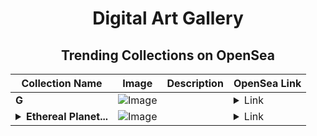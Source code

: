 <div align="center">

# Digital Art Gallery

## Trending Collections on OpenSea

| Collection Name                       | Image                                                                                     | Description                       | OpenSea Link                                                                                          |
|---------------------------------------|-------------------------------------------------------------------------------------------|-----------------------------------|--------------------------------------------------------------------------------------------------------|
| **G** | ![Image](https://i.seadn.io/s/raw/files/14cd33597c7c9856ddbf2e3bb0e5aa76.png?w=500&auto=format?w=200&auto=format) |  | <details><summary>Link</summary>[G](https://opensea.io/collection/g-1042)</details> |
| **<details><summary>Ethereal Planet...</summary>Ethereal Planetary Encounter</details>** | ![Image](https://i.seadn.io/s/raw/files/4a508a3d90f90bdf883770b2f3ac2bb1.jpg?w=500&auto=format?w=200&auto=format) |  | <details><summary>Link</summary>[Ethereal Planetary Encounter](https://opensea.io/collection/ethereal-planetary-encounter)</details> |

</div>